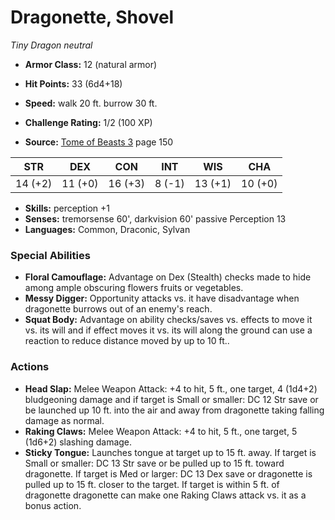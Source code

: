 # Dragonette, Shovel

*Tiny* *Dragon* *neutral*

- **Armor Class:** 12 (natural armor)
- **Hit Points:** 33 (6d4+18)
- **Speed:** walk 20 ft. burrow 30 ft.

- **Challenge Rating:** 1/2 (100 XP)
- **Source:** [Tome of Beasts 3](https://koboldpress.com/kpstore/product/tome-of-beasts-3-for-5th-edition/) page 150

| STR | DEX | CON | INT | WIS | CHA |
| --- | --- | --- | --- | --- | --- |
| 14 (+2) | 11 (+0) | 16 (+3) | 8 (-1) | 13 (+1) | 10 (+0) |

- **Skills:** perception +1
- **Senses:** tremorsense 60', darkvision 60' passive Perception 13
- **Languages:** Common, Draconic, Sylvan

### Special Abilities

- **Floral Camouflage:** Advantage on Dex (Stealth) checks made to hide among ample obscuring flowers fruits or vegetables.
- **Messy Digger:** Opportunity attacks vs. it have disadvantage when dragonette burrows out of an enemy's reach.
- **Squat Body:** Advantage on ability checks/saves vs. effects to move it vs. its will and if effect moves it vs. its will along the ground can use a reaction to reduce distance moved by up to 10 ft..

### Actions

- **Head Slap:** Melee Weapon Attack: +4 to hit, 5 ft., one target, 4 (1d4+2) bludgeoning damage and if target is Small or smaller: DC 12 Str save or be launched up 10 ft. into the air and away from dragonette taking falling damage as normal.
- **Raking Claws:** Melee Weapon Attack: +4 to hit, 5 ft., one target, 5 (1d6+2) slashing damage.
- **Sticky Tongue:** Launches tongue at target up to 15 ft. away. If target is Small or smaller: DC 13 Str save or be pulled up to 15 ft. toward dragonette. If target is Med or larger: DC 13 Dex save or dragonette is pulled up to 15 ft. closer to the target. If target is within 5 ft. of dragonette dragonette can make one Raking Claws attack vs. it as a bonus action.


